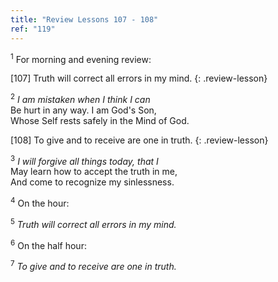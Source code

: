 ```yaml
---
title: "Review Lessons 107 - 108"
ref: "119"
---
```


<sup>1</sup> For morning and evening review:

\[107\] Truth will correct all errors in my mind.
{: .review-lesson}

<sup>2</sup> *I am mistaken when I think I can*<br/> Be hurt in any way.
I am God's Son,<br/> Whose Self rests safely in the Mind of God.

\[108\] To give and to receive are one in truth.
{: .review-lesson}

<sup>3</sup> *I will forgive all things today, that I*<br/> May learn
how to accept the truth in me,<br/> And come to recognize my
sinlessness.

<sup>4</sup> On the hour:

<sup>5</sup> *Truth will correct all errors in my mind.*

<sup>6</sup> On the half hour:

<sup>7</sup> *To give and to receive are one in truth.*

